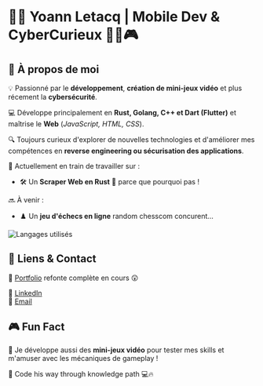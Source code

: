 # 👨‍💻 Yoann Letacq | Mobile Dev & CyberCurieux 🔐🚀🎮

## 🚀 À propos de moi

💡 Passionné par le **développement**, **création de mini-jeux vidéo** et plus récement la **cybersécurité**. 

💻 Développe principalement en **Rust, Golang, C++ et Dart (Flutter)** et maîtrise le **Web** (*JavaScript, HTML, CSS*).

🔍 Toujours curieux d'explorer de nouvelles technologies et d'améliorer mes compétences en **reverse engineering ou sécurisation des applications**.

🎯 Actuellement en train de travailler sur :

- 🛠️ Un **Scraper Web en Rust** 🦀 parce que pourquoi pas !

🔜 À venir :

- ♟️ Un **jeu d'échecs en ligne** random chesscom concurent...

![Langages utilisés](https://github-readme-stats.vercel.app/api/top-langs/?username=yoannletacq&layout=compact&theme=radical)

## 🔗 Liens & Contact

📌 [Portfolio](https://yoannletacq.dev)  refonte complète en cours 😲

💼 [LinkedIn](https://www.linkedin.com/in/yoann-letacq-84330b259)  
📧 [Email](mailto:yoannletacq0@gmail.com)

## 🎮 Fun Fact

🎲 Je développe aussi des **mini-jeux vidéo** pour tester mes skills et m'amuser avec les mécaniques de gameplay !

🚀 Code his way through knowledge path 💻🔥
